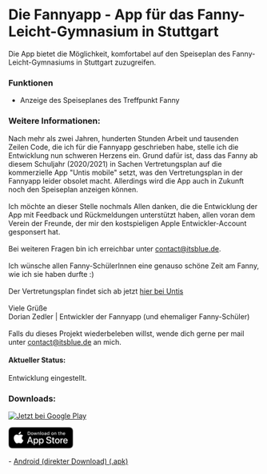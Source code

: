 # Die Fannyapp - App für das Fanny-Leicht-Gymnasium in Stuttgart
Die App bietet die Möglichkeit, komfortabel auf den Speiseplan des Fanny-Leicht-Gymnasiums in Stuttgart zuzugreifen.  

### Funktionen
- Anzeige des Speiseplanes des Treffpunkt Fanny

### Weitere Informationen:
Nach mehr als zwei Jahren, hunderten Stunden Arbeit und tausenden Zeilen Code, die ich für die Fannyapp geschrieben habe, stelle ich die Entwicklung nun schweren Herzens ein. Grund dafür ist, dass das Fanny ab diesem Schuljahr (2020/2021) in Sachen Vertretungsplan auf die kommerzielle App \"Untis mobile\" setzt, was den Vertretungsplan in der Fannyapp leider obsolet macht. Allerdings wird die App auch in Zukunft noch den Speiseplan anzeigen können.  
<br>
Ich möchte an dieser Stelle nochmals Allen danken, die die Entwicklung der App mit Feedback und Rückmeldungen unterstützt haben, allen voran dem Verein der Freunde, der mir den kostspieligen Apple Entwickler-Account gesponsert hat.  
<br>
Bei weiteren Fragen bin ich erreichbar unter <a href='mailto:contact@itsblue.de'>contact@itsblue.de</a>.<br><br>Ich wünsche allen Fanny-SchülerInnen eine genauso schöne Zeit am Fanny, wie ich sie haben durfte :)  
<br>
Der Vertretungsplan findet sich ab jetzt <a href='https://herakles.webuntis.com/WebUntis/?school=FannyLGym#/basic/main'>hier bei Untis</a>  
<br>
Viele Grüße  
Dorian Zedler | Entwickler der Fannyapp (und ehemaliger Fanny-Schüler)  
<br>
Falls du dieses Projekt wiederbeleben willst, wende dich gerne per mail unter <a href='mailto:contact@itsblue.de'>contact@itsblue.de</a> an mich.

#### Aktueller Status:
Entwicklung eingestellt.

### Downloads:
<p><a href='https://play.google.com/store/apps/details?id=com.itsblue.flgvertretung&pcampaignid=pcampaignidMKT-Other-global-all-co-prtnr-py-PartBadge-Mar2515-1'><img width='150px;' alt='Jetzt bei Google Play' src='https://play.google.com/intl/en_us/badges/static/images/badges/de_badge_web_generic.png'/></a></p>
<p><a href="https://apps.apple.com/us/app/fannyapp/id1495583845?mt=8"><img width='130px;' alt='Laden im AppStore' src='resources/shared/graphics/AppStoreBadge.png'/></a></p>
- <a href="https://git.itsblue.de/dorian/fanny-app/raw/master/release/android/fannyapp-latest.apk">Android (direkter Download) (.apk)</a>  <br>
